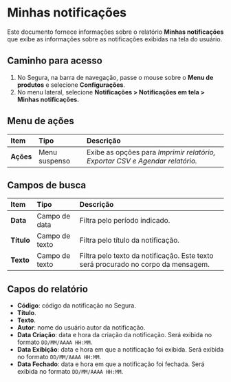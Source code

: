 # Minhas notificações

Este documento fornece informações sobre o relatório **Minhas notificações** que exibe as informações sobre as notificações exibidas na tela do usuário.

## Caminho para acesso
1. No Segura, na barra de navegação, passe o mouse sobre o **Menu de produtos** e selecione **Configurações**.  
2. No menu lateral, selecione **Notificações \> Notificações em tela \> Minhas notificações.**

## Menu de ações
| Item | Tipo | Descrição |
| :---- | :---- | :---- |
| **Ações** | Menu suspenso | Exibe as opções para *Imprimir relatório, Exportar CSV e Agendar relatório.* |

## Campos de busca
| Item | Tipo | Descrição |
| :---- | :---- | :---- |
| **Data** | Campo de data | Filtra pelo período indicado. |
| **Título** | Campo de texto | Filtra pelo título da notificação. |
| **Texto** | Campo de texto | Filtra pelo texto da notificação. Este texto será procurado no corpo da mensagem. |

## Capos do relatório
* **Código**: código da notificação no Segura.  
* **Título**.  
* **Texto**.  
* **Autor**: nome do usuário autor da notificação.  
* **Data Criação**: data e hora da criação da notificação. Será exibida no formato `DD/MM/AAAA HH:MM`.  
* **Data Exibição**: data e hora em que a notificação foi exibida. Será exibida no formato `DD/MM/AAAA HH:MM`.  
* **Data Fechado**: data e hora em que a notificação foi fechada. Será exibida no formato `DD/MM/AAAA HH:MM`.

